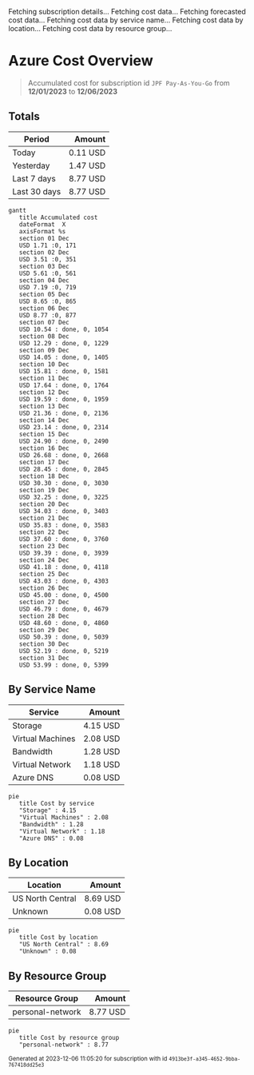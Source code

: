 Fetching subscription details...
Fetching cost data...
Fetching forecasted cost data...
Fetching cost data by service name...
Fetching cost data by location...
Fetching cost data by resource group...
# Azure Cost Overview

> Accumulated cost for subscription id `JPF Pay-As-You-Go` from **12/01/2023** to **12/06/2023**

## Totals

|Period|Amount|
|---|---:|
|Today|0.11 USD|
|Yesterday|1.47 USD|
|Last 7 days|8.77 USD|
|Last 30 days|8.77 USD|

```mermaid
gantt
   title Accumulated cost
   dateFormat  X
   axisFormat %s
   section 01 Dec
   USD 1.71 :0, 171
   section 02 Dec
   USD 3.51 :0, 351
   section 03 Dec
   USD 5.61 :0, 561
   section 04 Dec
   USD 7.19 :0, 719
   section 05 Dec
   USD 8.65 :0, 865
   section 06 Dec
   USD 8.77 :0, 877
   section 07 Dec
   USD 10.54 : done, 0, 1054
   section 08 Dec
   USD 12.29 : done, 0, 1229
   section 09 Dec
   USD 14.05 : done, 0, 1405
   section 10 Dec
   USD 15.81 : done, 0, 1581
   section 11 Dec
   USD 17.64 : done, 0, 1764
   section 12 Dec
   USD 19.59 : done, 0, 1959
   section 13 Dec
   USD 21.36 : done, 0, 2136
   section 14 Dec
   USD 23.14 : done, 0, 2314
   section 15 Dec
   USD 24.90 : done, 0, 2490
   section 16 Dec
   USD 26.68 : done, 0, 2668
   section 17 Dec
   USD 28.45 : done, 0, 2845
   section 18 Dec
   USD 30.30 : done, 0, 3030
   section 19 Dec
   USD 32.25 : done, 0, 3225
   section 20 Dec
   USD 34.03 : done, 0, 3403
   section 21 Dec
   USD 35.83 : done, 0, 3583
   section 22 Dec
   USD 37.60 : done, 0, 3760
   section 23 Dec
   USD 39.39 : done, 0, 3939
   section 24 Dec
   USD 41.18 : done, 0, 4118
   section 25 Dec
   USD 43.03 : done, 0, 4303
   section 26 Dec
   USD 45.00 : done, 0, 4500
   section 27 Dec
   USD 46.79 : done, 0, 4679
   section 28 Dec
   USD 48.60 : done, 0, 4860
   section 29 Dec
   USD 50.39 : done, 0, 5039
   section 30 Dec
   USD 52.19 : done, 0, 5219
   section 31 Dec
   USD 53.99 : done, 0, 5399
```

## By Service Name

|Service|Amount|
|---|---:|
|Storage|4.15 USD|
|Virtual Machines|2.08 USD|
|Bandwidth|1.28 USD|
|Virtual Network|1.18 USD|
|Azure DNS|0.08 USD|

```mermaid
pie
   title Cost by service
   "Storage" : 4.15
   "Virtual Machines" : 2.08
   "Bandwidth" : 1.28
   "Virtual Network" : 1.18
   "Azure DNS" : 0.08
```

## By Location

|Location|Amount|
|---|---:|
|US North Central|8.69 USD|
|Unknown|0.08 USD|

```mermaid
pie
   title Cost by location
   "US North Central" : 8.69
   "Unknown" : 0.08
```

## By Resource Group

|Resource Group|Amount|
|---|---:|
|personal-network|8.77 USD|

```mermaid
pie
   title Cost by resource group
   "personal-network" : 8.77
```

<sup>Generated at 2023-12-06 11:05:20 for subscription with id `4913be3f-a345-4652-9bba-767418dd25e3`</sup>
